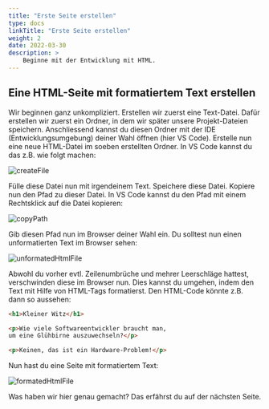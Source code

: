 ```yaml
---
title: "Erste Seite erstellen"
type: docs
linkTitle: "Erste Seite erstellen"
weight: 2
date: 2022-03-30
description: >
    Beginne mit der Entwicklung mit HTML.
---
```


## Eine HTML-Seite mit formatiertem Text erstellen
Wir beginnen ganz unkompliziert. Erstellen wir zuerst eine Text-Datei. Dafür erstellen wir zuerst ein Ordner, in dem wir später unsere Projekt-Dateien speichern. Anschliessend kannst du diesen Ordner mit der IDE (Entwicklungsumgebung) deiner Wahl öffnen (hier VS Code). Erstelle nun eine neue HTML-Datei im soeben erstellten Ordner. In VS Code kannst du das z.B. wie folgt machen:

![createFile](../vs-code-create-file.png "Erstelle eine neue Datei, indem du im Explorer von VS Code mit deiner Maus über deinen Ordner bewegst. Klicke dann auf das Datei-Symbol und gib einen Dateinamen an, der mit .html endet.")

Fülle diese Datei nun mit irgendeinem Text. Speichere diese Datei. Kopiere nun den Pfad zu dieser Datei. In VS Code kannst du den Pfad mit einem Rechtsklick auf die Datei kopieren:

![copyPath](../vs-code-copy-path.png " ")

Gib diesen Pfad nun im Browser deiner Wahl ein. Du solltest nun einen unformatierten Text im Browser sehen:

![unformatedHtmlFile](../unformated-html-file.png " ")

Abwohl du vorher evtl. Zeilenumbrüche und mehrer Leerschläge hattest, verschwinden diese im Browser nun. Dies kannst du umgehen, indem den Text mit Hilfe von HTML-Tags formatierst. Den HTML-Code könnte z.B. dann so aussehen:

```html
<h1>Kleiner Witz</h1>

<p>Wie viele Softwareentwickler braucht man, 
um eine Glühbirne auszuwechseln?</p>

<p>Keinen, das ist ein Hardware-Problem!</p>
```

Nun hast du eine Seite mit formatiertem Text:

![formatedHtmlFile](../formated-html.png " ")

Was haben wir hier genau gemacht? Das erfährst du auf der nächsten Seite.